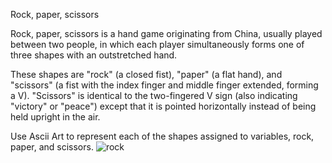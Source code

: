Rock, paper, scissors 

Rock, paper, scissors is a hand game originating from China, usually played between two people, in which each player simultaneously forms one of three shapes with an outstretched hand. 

These shapes are "rock" (a closed fist), "paper" (a flat hand), and "scissors" (a fist with the index finger and middle finger extended, forming a V). "Scissors" is identical to the two-fingered V sign (also indicating "victory" or "peace") except that it is pointed horizontally instead of being held upright in the air. 

Use Ascii Art to represent each of the shapes assigned to variables, rock, paper, and scissors. 
![rock](https://user-images.githubusercontent.com/118696796/204404467-da593e31-8a84-4009-8a2d-8d26f54783b2.png)
